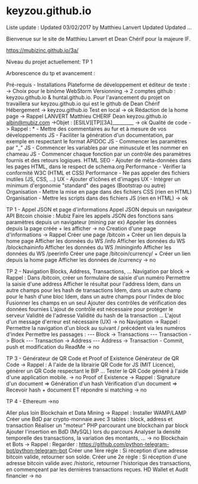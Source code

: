 # keyzou.github.io

Liste update :
    Updated 03/02/2017 by Matthieu Lanvert
    Updated
    Updated
    ...
    
Bienvenue sur le site de Matthieu Lanvert et Dean Chérif pour la majeure IF.

https://mubizinc.github.io/3a/

Niveau du projet actuellement: TP 1



Arborescence du tp et avancement :

Pré-requis - Installations
    Plateforme de développement et éditeur de texte :
        -> Choix pour le binôme WebStorm
    Versionning
        -> 2 comptes github : keyzou.github.io & huntal.github.io. Pour l'avancement du projet
           on travaillera sur keyzou.github.io qui est le github de Dean Chérif
    Hébergement
        -> keyzou.github.io
    Test en local
        -> ok
    Rédaction de la home page
        -> Rappel
               LANVERT Matthieu
               CHERIF Dean
               keyzou.github.io
               albin@mubiz.com  ->Objet : [ESILV][TP][3A]_________
        -> ok
    Qualité de code
        -> Rappel :
             * - Mettre des commentaires au fur et à mesure de vos développements
             JS - Faciliter la génération d'un documentation, par exemple en respectant le format APIDOC
             JS - Commencer les paramètres par "_"
             JS - Commencer les variables par une minuscule et les nommer en chameau
             JS - Commencer chaque fonction par un contrôle des paramètres fournis et des retours logiques.
             HTML SEO - Ajouter de méta-données dans les pages HTML, dans le respect de schema.org
             Performance - Vérifier la conformité W3C (HTML et CSS)
             Performance - Ne pas appeler des fichiers inutiles (JS, CSS, ...)
             UX - Ajouter d'icônes et d'images
             UX - Intégrer un minimum d'ergonomie "standard" des pages (Bootstrap ou autre)
             Organisation - Mettre la mise en page dans des fichiers CSS (rien en HTML)
             Organisation - Mettre les scripts dans des fichiers JS (rien en HTML)
        -> ok

TP 1 - Appel JSON et page d'informations
    Appel JSON depuis un navigateur
        API Bitcoin choisie : Mubiz
        Faire les appels JSON des fonctions sans paramètres depuis un navigateur (mining par ex)
        Appeler les données depuis la page créée + les afficher
        -> no
    Creation d'une page d'informations
        -> Rappel
            Créer une page /bitcoin + Créer un lien depuis la home page
            Afficher les données du WS /info
            Afficher les données du WS /blockchaininfo
            Afficher les données du WS /mininginfo
            Afficher les données du WS /peerinfo
            Créer une page /bitcoin/currency/ + Créer un lien depuis la home page
            Afficher les données de /currency
        -> no

TP 2 - Navigation Blocks, Address, Transactions, ...
    Navigation par block
        -> Rappel :
            Dans /bitcoin, créer un formulaire de saisie d'un numéro
            Permettre la saisie d'une address
            Afficher le résultat pour l'address
            Idem, dans un autre champs pour les hash de transactions
            Idem, dans un autre champ pour le hash d'une bloc
            Idem, dans un autre champs pour l'index de bloc
            Fusionner les champs en un seul
            Ajouter des contrôles de vérification des données fournies
            L'ajout de contrôle est nécessaire pour protéger le serveur
            Validité de l'adresse
            Validité du hash de la transaction
            ...
            L'ajout d'un message d'erreur est nécessaire (UX)
        -> no
    Navigation
        -> Rappel :
            Permettre la navigation d'un block au suivant / précédent via les numéros d'index
            Permettre les passages :
            --- Block -> Transactions --- Transaction -> Block --- Transaction -> Address --- Address
            -> Transaction - Commit, push et modification du ReadMe
        -> no

TP 3 - Générateur de QR Code et Proof of Existence
    Générateur de QR Code
        -> Rappel :
            A l'aide de la librairie QR Code for JS (MIT Licence), générer un QR Code respectant le BIP ...
            Tester le QR Code généré à l'aide d'une application mobile.
        -> no
    Proof of Existence
        -> Rappel :
            Signature d'un document => Génération d'un hash
            Vérification d'un document => Recevoir hash + document ET répondre si matching
        -> no

TP 4 - Ethereum
    ->no

Aller plus loin
    Blockchain et Data Mining
        -> Rappel :
            Installer WAMP/LAMP
            Créer une BdD par crypto-monnaie avec 3 tables : block, address et transaction
            Réaliser un "moteur" PHP parcourant une blockchain par block
            Ajouter l'insertion en BdD (MySQL) lors du parcours
            Analyser la densité temporelle des transactions, la variation des montants, ...
        -> no
    Blockchain et Bots
        -> Rappel :
            Regarder : https://github.com/python-telegram-bot/python-telegram-bot
            Créer une 1ère règle : Si réception d'une adresse bitcoin valide, retourner son solde.
            Créer une 2e règle : Si réception d'une adresse bitcoin valide avec /historic, retourner
            l'historique des transactions, en commençeant par les dernières transactions reçues.
    HD Wallet et Audit financier
        -> no


